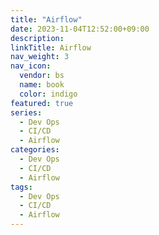 ```yaml
---
title: "Airflow"
date: 2023-11-04T12:52:00+09:00
description:
linkTitle: Airflow
nav_weight: 3
nav_icon:
  vendor: bs
  name: book
  color: indigo
featured: true
series:
  - Dev Ops
  - CI/CD
  - Airflow
categories:
  - Dev Ops
  - CI/CD
  - Airflow
tags:
  - Dev Ops
  - CI/CD
  - Airflow
---
```

